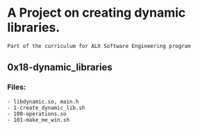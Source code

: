 # A Project on creating dynamic libraries.
	Part of the curriculum for ALX Software Engineering program
## 0x18-dynamic_libraries

### Files:
	- libdynamic.so, main.h
	- 1-create_dynamic_lib.sh
	- 100-operations.so
	- 101-make_me_win.sh
